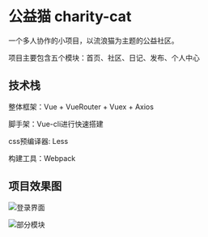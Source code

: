 # 公益猫 charity-cat

一个多人协作的小项目，以流浪猫为主题的公益社区。

项目主要包含五个模块：首页、社区、日记、发布、个人中心

## 技术栈

整体框架：Vue + VueRouter + Vuex + Axios

脚手架：Vue-cli进行快速搭建

css预编译器: Less

构建工具：Webpack

## 项目效果图

![登录界面](http://pbn1lx9m9.bkt.clouddn.com/effect-img.jpg)

![部分模块](http://pbn1lx9m9.bkt.clouddn.com/effect-img2.jpg)